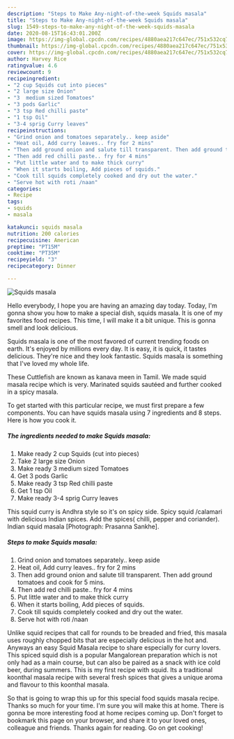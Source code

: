 ```yaml
---
description: "Steps to Make Any-night-of-the-week Squids masala"
title: "Steps to Make Any-night-of-the-week Squids masala"
slug: 1549-steps-to-make-any-night-of-the-week-squids-masala
date: 2020-08-15T16:43:01.200Z
image: https://img-global.cpcdn.com/recipes/4880aea217c647ec/751x532cq70/squids-masala-recipe-main-photo.jpg
thumbnail: https://img-global.cpcdn.com/recipes/4880aea217c647ec/751x532cq70/squids-masala-recipe-main-photo.jpg
cover: https://img-global.cpcdn.com/recipes/4880aea217c647ec/751x532cq70/squids-masala-recipe-main-photo.jpg
author: Harvey Rice
ratingvalue: 4.6
reviewcount: 9
recipeingredient:
- "2 cup Squids cut into pieces"
- "2 large size Onion"
- "3  medium sized Tomatoes"
- "3 pods Garlic"
- "3 tsp Red chilli paste"
- "1 tsp Oil"
- "3-4 sprig Curry leaves"
recipeinstructions:
- "Grind onion and tomatoes separately.. keep aside"
- "Heat oil, Add curry leaves.. fry for 2 mins"
- "Then add ground onion and salute till transparent. Then add ground tomatoes and cook for 5 mins."
- "Then add red chilli paste.. fry for 4 mins"
- "Put little water and to make thick curry"
- "When it starts boiling, Add pieces of squids."
- "Cook till squids completely cooked and dry out the water."
- "Serve hot with roti /naan"
categories:
- Recipe
tags:
- squids
- masala

katakunci: squids masala 
nutrition: 200 calories
recipecuisine: American
preptime: "PT15M"
cooktime: "PT35M"
recipeyield: "3"
recipecategory: Dinner

---
```



![Squids masala](https://img-global.cpcdn.com/recipes/4880aea217c647ec/751x532cq70/squids-masala-recipe-main-photo.jpg)

Hello everybody, I hope you are having an amazing day today. Today, I'm gonna show you how to make a special dish, squids masala. It is one of my favorites food recipes. This time, I will make it a bit unique. This is gonna smell and look delicious.

Squids masala is one of the most favored of current trending foods on earth. It's enjoyed by millions every day. It is easy, it is quick, it tastes delicious. They're nice and they look fantastic. Squids masala is something that I've loved my whole life.

These Cuttlefish are known as kanava meen in Tamil. We made squid masala recipe which is very. Marinated squids sautéed and further cooked in a spicy masala.


To get started with this particular recipe, we must first prepare a few components. You can have squids masala using 7 ingredients and 8 steps. Here is how you cook it.

<!--inarticleads1-->

##### The ingredients needed to make Squids masala:

1. Make ready 2 cup Squids (cut into pieces)
1. Take 2 large size Onion
1. Make ready 3  medium sized Tomatoes
1. Get 3 pods Garlic
1. Make ready 3 tsp Red chilli paste
1. Get 1 tsp Oil
1. Make ready 3-4 sprig Curry leaves


This squid curry is Andhra style so it&#39;s on spicy side. Spicy squid /calamari with delicious Indian spices. Add the spices( chilli, pepper and coriander). Indian squid masala [Photograph: Prasanna Sankhe]. 

<!--inarticleads2-->

##### Steps to make Squids masala:

1. Grind onion and tomatoes separately.. keep aside
1. Heat oil, Add curry leaves.. fry for 2 mins
1. Then add ground onion and salute till transparent. Then add ground tomatoes and cook for 5 mins.
1. Then add red chilli paste.. fry for 4 mins
1. Put little water and to make thick curry
1. When it starts boiling, Add pieces of squids.
1. Cook till squids completely cooked and dry out the water.
1. Serve hot with roti /naan


Unlike squid recipes that call for rounds to be breaded and fried, this masala uses roughly chopped bits that are especially delicious in the hot and. Anyways an easy Squid Masala recipe to share especially for curry lovers. This spiced squid dish is a popular Mangalorean preparation which is not only had as a main course, but can also be paired as a snack with ice cold beer, during summers. This is my first recipe with squid. Its a traditional koonthal masala recipe with several fresh spices that gives a unique aroma and flavour to this koonthal masala. 

So that is going to wrap this up for this special food squids masala recipe. Thanks so much for your time. I'm sure you will make this at home. There is gonna be more interesting food at home recipes coming up. Don't forget to bookmark this page on your browser, and share it to your loved ones, colleague and friends. Thanks again for reading. Go on get cooking!
